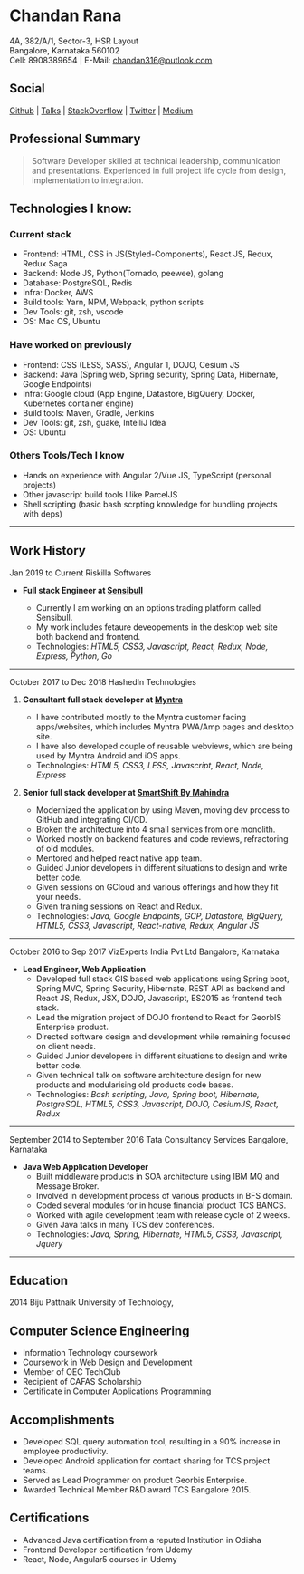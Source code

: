 # Chandan Rana

4A, 382/A/1, Sector-3, HSR Layout  
Bangalore, Karnataka 560102  
Cell: 8908389654 | E-Mail: chandan316@outlook.com

## Social

[Github](https://github.com/rc-chandan)
| [Talks](https://www.slideshare.net/Chandan385)
| [StackOverflow](https://stackoverflow.com/users/5538864/rc-chandan)
| [Twitter](https://twitter.com/rc_chandan316)
| [Medium](https://medium.com/@chandanrana/has-recommended)

## Professional Summary

> Software Developer skilled at technical leadership, communication and presentations. Experienced in full project life cycle from design, implementation to integration.

## Technologies I know:

### Current stack

* Frontend: HTML, CSS in JS(Styled-Components), React JS, Redux, Redux Saga
* Backend: Node JS, Python(Tornado, peewee), golang
* Database: PostgreSQL, Redis
* Infra: Docker, AWS
* Build tools: Yarn, NPM, Webpack, python scripts
* Dev Tools: git, zsh, vscode
* OS: Mac OS, Ubuntu

### Have worked on previously

* Frontend: CSS (LESS, SASS), Angular 1, DOJO, Cesium JS
* Backend: Java (Spring web, Spring security, Spring Data, Hibernate, Google Endpoints)
* Infra: Google cloud (App Engine, Datastore, BigQuery, Docker, Kubernetes container engine)
* Build tools: Maven, Gradle, Jenkins
* Dev Tools: git, zsh, guake, IntelliJ Idea
* OS: Ubuntu

### Others Tools/Tech I know

* Hands on experience with Angular 2/Vue JS, TypeScript (personal projects)
* Other javascript build tools I like ParcelJS
* Shell scripting (basic bash scrpting knowledge for bundling projects with deps)

---

## Work History

Jan 2019 to Current
Riskilla Softwares

* **Full stack Engineer at [Sensibull](https://sensibull.com)**

  * Currently I am working on an options trading platform called Sensibull.
  * My work includes fetaure deveopements in the desktop web site both backend and frontend.
  * Technologies: _HTML5, CSS3, Javascript, React, Redux, Node, Express, Python, Go_

---

October 2017 to Dec 2018
HashedIn Technologies

1. **Consultant full stack developer at [Myntra](https://myntra.com)**

    * I have contributed mostly to the Myntra customer facing apps/websites, which includes Myntra PWA/Amp pages and desktop site.
    * I have also developed couple of reusable webviews, which are being used by Myntra Android and iOS apps.
    * Technologies: _HTML5, CSS3, LESS, Javascript, React, Node, Express_

2. **Senior full stack developer at [SmartShift By Mahindra](https://www.smartshift.in)**
    * Modernized the application by using Maven, moving dev process to GitHub and integrating CI/CD.
    * Broken the architecture into 4 small services from one monolith.
    * Worked mostly on backend features and code reviews, refractoring of old modules.
    * Mentored and helped react native app team.
    * Guided Junior developers in different situations to design and write better code.
    * Given sessions on GCloud and various offerings and how they fit your needs.
    * Given training sessions on React and Redux.
    * Technologies: _Java, Google Endpoints, GCP, Datastore, BigQuery, HTML5, CSS3, Javascript, React-native, Redux, Angular JS_

---

October 2016 to Sep 2017
VizExperts India Pvt Ltd Bangalore, Karnataka

* **Lead Engineer, Web Application**
  * Developed full stack GIS based web applications using Spring boot, Spring MVC, Spring Security, Hibernate, REST API as backend and React JS, Redux, JSX, DOJO, Javascript, ES2015 as frontend tech stack.
  * Lead the migration project of DOJO frontend to React for GeorbIS Enterprise product.
  * Directed software design and development while remaining focused on client needs.
  * Guided Junior developers in different situations to design and write better code.
  * Given technical talk on software architecture design for new products and modularising old products code bases.
  * Technologies: _Bash scripting, Java, Spring boot, Hibernate, PostgreSQL, HTML5, CSS3, Javascript, DOJO, CesiumJS, React, Redux_

---

September 2014 to September 2016
Tata Consultancy Services Bangalore, Karnataka

* **Java Web Application Developer**
  * Built middleware products in SOA architecture using IBM MQ and Message Broker.
  * Involved in development process of various products in BFS domain.
  * Coded several modules for in house financial product TCS BANCS.
  * Worked with agile development team with release cycle of 2 weeks.
  * Given Java talks in many TCS dev conferences.
  * Technologies: _Java, Spring, Hibernate, HTML5, CSS3, Javascript, Jquery_

---

## Education

2014
Biju Pattnaik University of Technology,

## Computer Science Engineering

* Information Technology coursework
* Coursework in Web Design and Development
* Member of OEC TechClub
* Recipient of CAFAS Scholarship
* Certificate in Computer Applications Programming

## Accomplishments

* Developed SQL query automation tool, resulting in a 90% increase in employee productivity.​
* Developed Android application for contact sharing for TCS project teams.
* Served as Lead Programmer on product Georbis Enterprise.
* Awarded Technical Member R&D award TCS Bangalore 2015.

## Certifications

* Advanced Java certification from a reputed Institution in Odisha
* Frontend Developer certification from Udemy
* React, Node, Angular5 courses in Udemy
